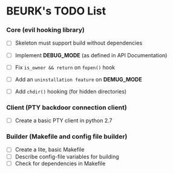 BEURK's TODO List
=================

### Core (evil hooking library)
- [ ] Skeleton must support build without dependencies
- [ ] Implement **DEBUG_MODE** (as defined in API Documentation)
- [ ] Fix `is_owner && return` on `fopen()` hook
- [ ] Add an `uninstallation feature` on **DEMUG_MODE**
- [ ] Add `chdir()` hooking (for hidden directories)


### Client (PTY backdoor connection client)
- [ ] Create a basic PTY client in python 2.7


### Builder (Makefile and config file builder)
- [ ] Create a lite, basic Makefile
- [ ] Describe config-file variables for building
- [ ] Check for dependencies in Makefile
